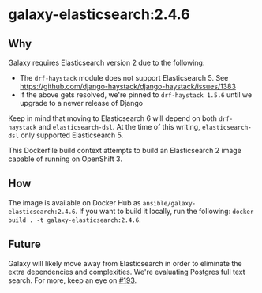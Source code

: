 # galaxy-elasticsearch:2.4.6

## Why

Galaxy requires Elasticsearch version 2 due to the following:

- The `drf-haystack` module does not support Elasticsearch 5. See https://github.com/django-haystack/django-haystack/issues/1383
- If the above gets resolved, we're pinned to `drf-haystack 1.5.6` until we upgrade to a newer release of Django

Keep in mind that moving to Elasticsearch 6 will depend on both `drf-haystack` and `elasticsearch-dsl`. At the time of this writing, `elasticsearch-dsl` only supported Elasticsearch 5.

This Dockerfile build context attempts to build an Elasticsearch 2 image capable of running on OpenShift 3.

## How

The image is available on Docker Hub as `ansible/galaxy-elasticsearch:2.4.6`. If you want to build it locally, run the following: `docker build . -t galaxy-elasticsearch:2.4.6`.

## Future

Galaxy will likely move away from Elasticsearch in order to eliminate the extra dependencies and complexities. We're evaluating Postgres full text search. For more, keep an eye on [#193](https://github.com/ansible/galaxy/issues/193).
